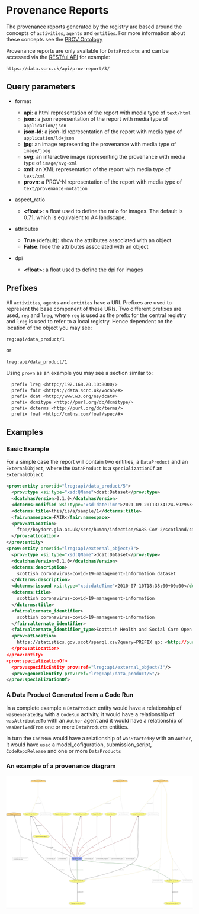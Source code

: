 # Provenance Reports

The provenance reports generated by the registry are based around the concepts
of `activities`, `agents` and `entities`. For more information about these
concepts see the [PROV Ontology](https://www.w3.org/TR/prov-o/)

Provenance reports are only available for `DataProducts` and can be accessed via
the [RESTful API](api_guide.md) for example:

```
https://data.scrc.uk/api/prov-report/3/
```

## Query parameters
 
* format

  * **api**: a html representation of the report with media type of `text/html`
  * **json**: a json representation of the report with media type of
`application/json`
  * **json-ld**: a json-ld representation of the report with media type of
`application/ld+json`
  * **jpg**: an image representing the provenance with media type of
`image/jpeg`
  * **svg**: an interactive image representing the provenance with media type of
`image/svg+xml`
  * **xml**: an XML representation of the report with media type of `text/xml`
  * **provn**: a PROV-N representation of the report with media type of
`text/provenance-notation`

* aspect_ratio

  * **\<float>**: a float used to define the ratio for images. The default is
0.71, which is equivalent to A4 landscape.

* attributes

  * **True** (default): show the attributes associated with an object
  * **False**: hide the attributes associated with an object

* dpi

    * **\<float>**: a float used to define the dpi for images

## Prefixes

All `activities`, `agents` and `entities` have a URI. Prefixes are used to
represent the base component of these URIs. Two different prefixes are used,
`reg` and `lreg`, where `reg` is used as the prefix for the central registry and
`lreg` is used to refer to a local registry. Hence dependent on the location of
the object you may see:

```
reg:api/data_product/1
```

or

```
lreg:api/data_product/1
```

Using `provn` as an example you may see a section similar to:

```
  prefix lreg <http://192.168.20.10:8000/>
  prefix fair <https://data.scrc.uk/vocab/#>
  prefix dcat <http://www.w3.org/ns/dcat#>
  prefix dcmitype <http://purl.org/dc/dcmitype/>
  prefix dcterms <http://purl.org/dc/terms/>
  prefix foaf <http://xmlns.com/foaf/spec/#>
```


## Examples

### Basic Example

For a simple case the report will contain two entities, a `DataProduct` and
an `ExternalObject`, where the `DataProduct` is a `specializationOf` an
`ExternalObject`.

```xml
<prov:entity prov:id="lreg:api/data_product/5">
  <prov:type xsi:type="xsd:QName">dcat:Dataset</prov:type>
  <dcat:hasVersion>0.1.0</dcat:hasVersion>
  <dcterms:modified xsi:type="xsd:dateTime">2021-09-20T13:34:24.592963+00:00</dcterms:modified>
  <dcterms:title>this/is/a/sample/1</dcterms:title>
  <fair:namespace>FAIR</fair:namespace>
  <prov:atLocation>
    ftp://boydorr.gla.ac.uk/scrc/human/infection/SARS-CoV-2/scotland/cases_and_management/v0.1.0.csv
  </prov:atLocation>
</prov:entity>
<prov:entity prov:id="lreg:api/external_object/3">
  <prov:type xsi:type="xsd:QName">dcat:Dataset</prov:type>
  <dcat:hasVersion>0.1.0</dcat:hasVersion>
  <dcterms:description>
    scottish coronavirus-covid-19-management-information dataset
  </dcterms:description>
  <dcterms:issued xsi:type="xsd:dateTime">2010-07-10T18:38:00+00:00</dcterms:issued>
  <dcterms:title>
    scottish coronavirus-covid-19-management-information
  </dcterms:title>
  <fair:alternate_identifier>
    scottish coronavirus-covid-19-management-information
  </fair:alternate_identifier>
  <fair:alternate_identifier_type>Scottish Health and Social Care Open Data id</fair:alternate_identifier_type>
  <prov:atLocation>
    https://statistics.gov.scot/sparql.csv?query=PREFIX qb: <http://purl.org/linked-data/cube#>PREFIX data: <http://statistics.gov.scot/data/>PREFIX rdfs: <http://www.w3.org/2000/01/rdf-schema#>PREFIX dim: <http://purl.org/linked-data/sdmx/2009/dimension#>PREFIX sdim: <http://statistics.gov.scot/def/dimension/>PREFIX stat: <http://statistics.data.gov.uk/def/statistical-entity#>PREFIX mp: <http://statistics.gov.scot/def/measure-properties/>SELECT ?featurecode ?featurename ?areatypename ?date ?cause ?location ?gender ?age ?type ?countWHERE { ?indicator qb:dataSet data:deaths-involving-coronavirus-covid-19; mp:count ?count; qb:measureType ?measType; sdim:age ?value; sdim:causeofdeath ?causeDeath; sdim:locationofdeath ?locDeath; sdim:sex ?sex; dim:refArea ?featurecode; dim:refPeriod ?period. ?measType rdfs:label ?type. ?value rdfs:label ?age. ?causeDeath rdfs:label ?cause. ?locDeath rdfs:label ?location. ?sex rdfs:label ?gender. ?featurecode stat:code ?areatype; rdfs:label ?featurename. ?areatype rdfs:label ?areatypename. ?period rdfs:label ?date.}
  </prov:atLocation>
</prov:entity>
<prov:specializationOf>
  <prov:specificEntity prov:ref="lreg:api/external_object/3"/>
  <prov:generalEntity prov:ref="lreg:api/data_product/5"/>
</prov:specializationOf>
```

### A Data Product Generated from a Code Run

In a complete example a `DataProduct` entity would have a relationship of
`wasGeneratedBy` with a `CodeRun` activity, it would have a relationship of
`wasAttributedTo` with an `Author` agent and it would have a relationship of
`wasDerivedFrom` one or more `DataProducts` entities.

In turn the `CodeRun` would have a relationship of `wasStartedBy` with an
`Author`, it would have `used` a model_cofiguration, submission_script,
`CodeRepoRelease` and one or more `DataProducts`

### An example of a provenance diagram
![](prov_example.jpeg)